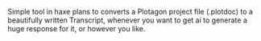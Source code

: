 Simple tool in haxe plans to converts a Plotagon project file (.plotdoc) to a beautifully written Transcript, whenever you want to get ai to generate a huge response for it, or however you like.
